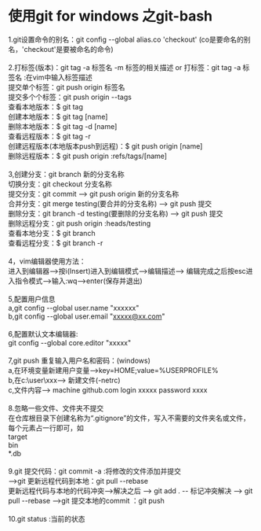 # 使用git for windows 之git-bash
1.git设置命令的别名：git config --global alias.co 'checkout' (co是要命名的别名，'checkout'是要被命名的命令) <br /> 
<br /> 
2.打标签(版本)：git tag -a 标签名 -m 标签的相关描述 or 打标签：git tag -a 标签名 :在vim中输入标签描述<br /> 
 提交单个标签：git push origin 标签名<br /> 
 提交多个个标签：git push origin --tags<br /> 
 查看本地版本：$ git tag <br /> 
 创建本地版本：$ git tag [name] <br /> 
 删除本地版本：$ git tag -d [name] <br /> 
 查看远程版本：$ git tag -r <br /> 
 创建远程版本(本地版本push到远程)：$ git push origin [name] <br /> 
 删除远程版本：$ git push origin :refs/tags/[name] <br /> 
 <br /> 
3,创建分支：git branch 新的分支名称<br /> 
 切换分支：git checkout 分支名称<br /> 
 提交分支：git commit --> git push origin 新的分支名称<br /> 
 合并分支：git merge testing(要合并的分支名称) --> git push 提交<br /> 
 删除分支：git branch -d testing(要删除的分支名称) --> git push 提交<br /> 
 删除远程分支：git push origin :heads/testing<br /> 
 查看本地分支：$ git branch<br /> 
 查看远程分支：$ git branch -r<br /> 
 <br /> 
4，vim编辑器使用方法：<br /> 
 进入到编辑器-->按i(Insert)进入到编辑模式-->编辑描述--> 编辑完成之后按esc进入指令模式-->输入:wq-->enter(保存并退出) <br /> 
 <br /> 
5,配置用户信息<br /> 
 a,git config --global user.name "xxxxxx" <br /> 
 b,git config --global user.email "xxxxx@xx.com" <br /> 
 <br /> 
6,配置默认文本编辑器:<br /> 
 git config --global core.editor "xxxxx" <br /> 
 <br /> 
7,git push 重复输入用户名和密码：(windows) <br /> 
 a,在环境变量新建用户变量-->key=HOME;value=%USERPROFILE% <br /> 
 b,在c:\user\xxx--> 新建文件(-netrc) <br />
 c,文件内容--> machine github.com login xxxxx password xxxx <br /> 
<br /> 
8.忽略一些文件、文件夹不提交<br /> 
 在仓库根目录下创建名称为“.gitignore”的文件，写入不需要的文件夹名或文件，每个元素占一行即可，如 <br /> 
 target <br /> 
 bin <br /> 
 *.db <br /> 
 <br />
9.git 提交代码：git commit -a :将修改的文件添加并提交 <br /> 
-->git 更新远程代码到本地：git pull --rebase <br /> 更新远程代码与本地的代码冲突-->解决之后 --> git add . -- 标记冲突解决 --> git pull --rebase 
-->git 提交本地的commit ：git push <br />
<br />
10.git status :当前的状态 <br />
<br />


 
 